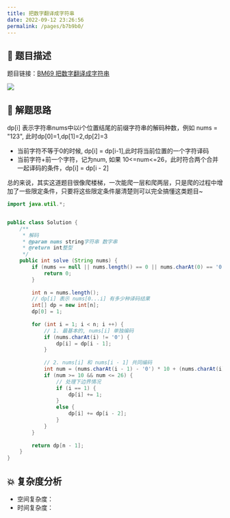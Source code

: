 ```yaml
---
title: 把数字翻译成字符串
date: 2022-09-12 23:26:56
permalink: /pages/b7b9b0/
---
```

## 📃 题目描述

题目链接：[BM69 把数字翻译成字符串](https://www.nowcoder.com/practice/046a55e6cd274cffb88fc32dba695668?tpId=295&tqId=1024831&ru=/exam/oj&qru=/ta/format-top101/question-ranking&sourceUrl=%2Fexam%2Foj)

![](https://cs-wiki.oss-cn-shanghai.aliyuncs.com/img/image-20220912232727924.png)

## 🔔 解题思路

dp[i] 表示字符串nums中以i个位置结尾的前缀字符串的解码种数，例如 nums = "123", 此时dp[0]=1,dp[1]=2,dp[2]=3

- 当前字符不等于0的时候, dp[i] = dp[i-1],此时将当前位置的一个字符译码
- 当前字符+前一个字符，记为num, 如果 10<=num<=26，此时符合两个合并一起译码的条件，dp[i] = dp[i - 2]

总的来说，其实这道题目很像爬楼梯，一次能爬一层和爬两层，只是爬的过程中增加了一些限定条件，只要将这些限定条件屡清楚则可以完全搞懂这类题目~


```java
import java.util.*;


public class Solution {
    /**
     * 解码
     * @param nums string字符串 数字串
     * @return int整型
     */
    public int solve (String nums) {
        if (nums == null || nums.length() == 0 || nums.charAt(0) == '0') {
            return 0;
        }
        
        int n = nums.length();
        // dp[i] 表示 nums[0...i] 有多少种译码结果
        int[] dp = new int[n];
        dp[0] = 1;
        
        for (int i = 1; i < n; i ++) {
            // 1. 最基本的, nums[i] 单独编码
            if (nums.charAt(i) != '0') {
                dp[i] = dp[i - 1];
            }
            
            // 2. nums[i] 和 nums[i - 1] 共同编码
            int num = (nums.charAt(i - 1) - '0') * 10 + (nums.charAt(i) - '0');
            if (num >= 10 && num <= 26) {
                // 处理下边界情况
                if (i == 1) {
                    dp[i] += 1;
                }
                else {
                    dp[i] += dp[i - 2];
                }
            }
        }
        
        return dp[n - 1];
    }
}
```

## 💥 复杂度分析

- 空间复杂度：
- 时间复杂度：